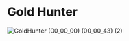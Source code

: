 # Gold Hunter

 
![GoldHunter (00_00_00) (00_00_43) (2)](https://github.com/evliyabalik/GoldHunter/assets/20957595/ac357453-ec23-4d76-a736-24cfb94cd5fd)
